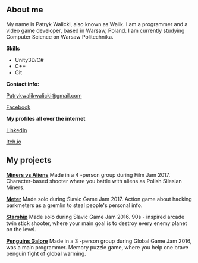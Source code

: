 ## About me
My name is Patryk Walicki, also known as Walik.
I am a programmer and a video game developer, based in Warsaw, Poland.
I am currently studying Computer Science on Warsaw Politechnika.

**Skills**
- Unity3D/C#
- C++
- Git

**Contact info:**

[Patrykwalikwalicki@gmail.com](patrykwalikwalicki@gmail.com)

[Facebook](https://www.facebook.com/patryk.walicki.9)

**My profiles all over the internet**

[LinkedIn](https://www.linkedin.com/in/patryk-walicki-7b9426153/)

[Itch.io](https://walik.itch.io/)


## My projects

**[Miners vs Aliens](https://ixi.itch.io/gornicy-vs-obcy)**
Made in a 4 -person group during Film Jam 2017. Character-based shooter where you battle with aliens
as Polish Silesian Miners.


**[Meter](https://walik.itch.io/meter)**
Made solo during Slavic Game Jam 2017. Action game about hacking parkmeters as a gremlin
to steal people's personal info.


**[Starship](https://walik.itch.io/starship)**
Made solo during Slavic Game Jam 2016. 90s - inspired arcade twin stick shooter, 
where your main goal is to destroy every enemy planet on the level.


**[Penguins Galore](https://globalgamejam.org/2016/games/penguins-galore)**
Made in a 3 -person group during Global Game Jam 2016, was a main programmer. Memory puzzle game, 
where you help one brave penguin fight of global warming.

